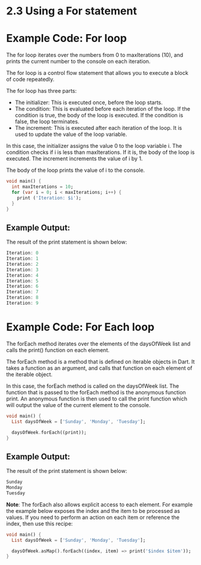 # 2.3 Using a For statement

# Example Code: For loop

The for loop iterates over the numbers from 0 to maxIterations (10), and prints the current number to the console on each iteration.

The for loop is a control flow statement that allows you to execute a block of code repeatedly. 

The for loop has three parts:

* The initializer: This is executed once, before the loop starts.
* The condition: This is evaluated before each iteration of the loop. If the condition is true, the body of the loop is executed. If the condition is false, the loop terminates.
* The increment: This is executed after each iteration of the loop. It is used to update the value of the loop variable.

In this case, the initializer assigns the value 0 to the loop variable i. 
The condition checks if i is less than maxIterations. 
If it is, the body of the loop is executed. 
The increment increments the value of i by 1.

The body of the loop prints the value of i to the console.

```dart
void main() {
  int maxIterations = 10;
  for (var i = 0; i < maxIterations; i++) {
    print ('Iteration: $i');
  }
}
```


## Example Output:

The result of the print statement is shown below:
```dart
Iteration: 0
Iteration: 1
Iteration: 2
Iteration: 3
Iteration: 4
Iteration: 5
Iteration: 6
Iteration: 7
Iteration: 8
Iteration: 9
```

# Example Code: For Each loop

The forEach method iterates over the elements of the daysOfWeek list and calls the print() function on each element.

The forEach method is a method that is defined on iterable objects in Dart. 
It takes a function as an argument, and calls that function on each element of the iterable object.

In this case, the forEach method is called on the daysOfWeek list. 
The function that is passed to the forEach method is the anonymous function print. 
An anonymous function is then used to call the print function which will output the value of the current element to the console.

```dart
void main() {
  List daysOfWeek = ['Sunday', 'Monday', 'Tuesday'];

  daysOfWeek.forEach((print));
}
``` 

## Example Output:

The result of the print statement is shown below:
```dart
Sunday
Monday
Tuesday
```

__Note__: 
The forEach also allows explicit access to each element. For example the example below exposes the index and the item to be processed as values. If you need to perform an action on each item or reference the index, then use this recipe:

```dart
void main() {
  List daysOfWeek = ['Sunday', 'Monday', 'Tuesday'];

  daysOfWeek.asMap().forEach((index, item) => print('$index $item'));
}
``` 
